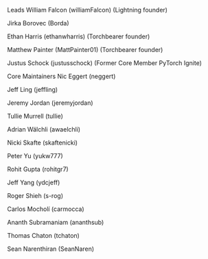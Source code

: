 Leads
William Falcon (williamFalcon) (Lightning founder)

Jirka Borovec (Borda)

Ethan Harris (ethanwharris) (Torchbearer founder)

Matthew Painter (MattPainter01) (Torchbearer founder)

Justus Schock (justusschock) (Former Core Member PyTorch Ignite)

Core Maintainers
Nic Eggert (neggert)

Jeff Ling (jeffling)

Jeremy Jordan (jeremyjordan)

Tullie Murrell (tullie)

Adrian Wälchli (awaelchli)

Nicki Skafte (skaftenicki)

Peter Yu (yukw777)

Rohit Gupta (rohitgr7)

Jeff Yang (ydcjeff)

Roger Shieh (s-rog)

Carlos Mocholí (carmocca)

Ananth Subramaniam (ananthsub)

Thomas Chaton (tchaton)

Sean Narenthiran (SeanNaren)
